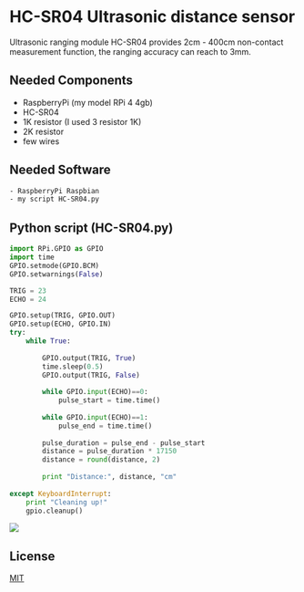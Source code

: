 # HC-SR04 Ultrasonic distance sensor

Ultrasonic ranging module HC-SR04 provides 2cm - 400cm non-contact
measurement function, the ranging accuracy can reach to 3mm.

## Needed Components

- RaspberryPi (my model RPi 4 4gb)
- HC-SR04
- 1K resistor (I used 3 resistor 1K)
- 2K resistor
- few wires

## Needed Software

```bash
- RaspberryPi Raspbian
- my script HC-SR04.py
```

## Python script (HC-SR04.py)

```python
import RPi.GPIO as GPIO
import time
GPIO.setmode(GPIO.BCM)
GPIO.setwarnings(False)

TRIG = 23
ECHO = 24

GPIO.setup(TRIG, GPIO.OUT)
GPIO.setup(ECHO, GPIO.IN)
try:
    while True:
        
        GPIO.output(TRIG, True)
        time.sleep(0.5)
        GPIO.output(TRIG, False)
        
        while GPIO.input(ECHO)==0:
            pulse_start = time.time()
            
        while GPIO.input(ECHO)==1:
            pulse_end = time.time()
            
        pulse_duration = pulse_end - pulse_start
        distance = pulse_duration * 17150
        distance = round(distance, 2)
        
        print "Distance:", distance, "cm"
        
except KeyboardInterrupt:
    print "Cleaning up!"
    gpio.cleanup()
```

![](images/filename%20Schematic)

## License
[MIT](https://choosealicense.com/licenses/mit/)